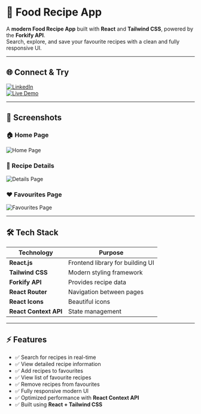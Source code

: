 # 🍲 Food Recipe App

A **modern Food Recipe App** built with **React** and **Tailwind CSS**, powered by the **Forkify API**.  
Search, explore, and save your favourite recipes with a clean and fully responsive UI.

---

## 🌐 Connect & Try  

[![LinkedIn](https://img.shields.io/badge/LinkedIn-Saurav_Kumar_Sah-blue?style=for-the-badge&logo=linkedin)](https://www.linkedin.com/in/sauravkumarsah-dev/)  
[![Live Demo](https://img.shields.io/badge/Live-Demo-green?style=for-the-badge&logo=vercel)](https://food-recipe-app-topaz.vercel.app/)

---

## 📸 Screenshots  

### 🏠 Home Page
![Home Page](https://drive.google.com/uc?export=view&id=1BqCP0yn3-XHTWIywXi-uUC8c0up1zFIo)

### 📜 Recipe Details
![Details Page](https://drive.google.com/uc?export=view&id=1_ACTF2gT-7kykyDAtdmMPkBvcPqPqSfC)

### ❤️ Favourites Page
![Favourites Page](https://drive.google.com/uc?export=view&id=1Ov6XaSU1-iFo1Tnce_iHkPirxhcvv3Um)

---

## 🛠️ Tech Stack  

| **Technology**       | **Purpose**                          |
|----------------------|--------------------------------------|
| **React.js**         | Frontend library for building UI     |
| **Tailwind CSS**     | Modern styling framework             |
| **Forkify API**      | Provides recipe data                 |
| **React Router**     | Navigation between pages             |
| **React Icons**      | Beautiful icons                      |
| **React Context API**| State management                     |

---

## ⚡ Features  

- ✅ Search for recipes in real-time  
- ✅ View detailed recipe information  
- ✅ Add recipes to favourites  
- ✅ View list of favourite recipes  
- ✅ Remove recipes from favourites  
- ✅ Fully responsive modern UI  
- ✅ Optimized performance with **React Context API**  
- ✅ Built using **React + Tailwind CSS**  
